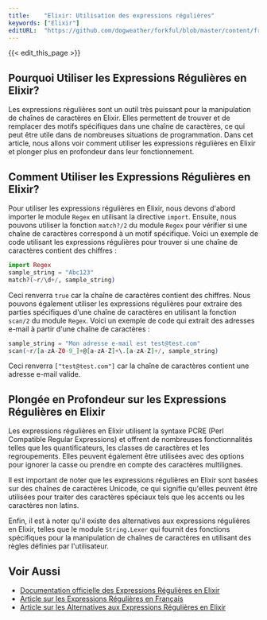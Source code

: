 ```yaml
---
title:    "Elixir: Utilisation des expressions régulières"
keywords: ["Elixir"]
editURL:  "https://github.com/dogweather/forkful/blob/master/content/fr/elixir/using-regular-expressions.md"
---
```


{{< edit_this_page >}}

## Pourquoi Utiliser les Expressions Régulières en Elixir?

Les expressions régulières sont un outil très puissant pour la manipulation de chaînes de caractères en Elixir. Elles permettent de trouver et de remplacer des motifs spécifiques dans une chaîne de caractères, ce qui peut être utile dans de nombreuses situations de programmation. Dans cet article, nous allons voir comment utiliser les expressions régulières en Elixir et plonger plus en profondeur dans leur fonctionnement.

## Comment Utiliser les Expressions Régulières en Elixir?

Pour utiliser les expressions régulières en Elixir, nous devons d'abord importer le module `Regex` en utilisant la directive `import`. Ensuite, nous pouvons utiliser la fonction `match?/2` du module `Regex` pour vérifier si une chaîne de caractères correspond à un motif spécifique. Voici un exemple de code utilisant les expressions régulières pour trouver si une chaîne de caractères contient des chiffres :

```Elixir
import Regex
sample_string = "Abc123"
match?(~r/\d+/, sample_string)
```

Ceci renverra `true` car la chaîne de caractères contient des chiffres. Nous pouvons également utiliser les expressions régulières pour extraire des parties spécifiques d'une chaîne de caractères en utilisant la fonction `scan/2` du module `Regex`. Voici un exemple de code qui extrait des adresses e-mail à partir d'une chaîne de caractères :

```Elixir
sample_string = "Mon adresse e-mail est test@test.com"
scan(~r/[a-zA-Z0-9_]+@[a-zA-Z]+\.[a-zA-Z]+/, sample_string)
```

Ceci renverra `["test@test.com"]` car la chaîne de caractères contient une adresse e-mail valide.

## Plongée en Profondeur sur les Expressions Régulières en Elixir

Les expressions régulières en Elixir utilisent la syntaxe PCRE (Perl Compatible Regular Expressions) et offrent de nombreuses fonctionnalités telles que les quantificateurs, les classes de caractères et les regroupements. Elles peuvent également être utilisées avec des options pour ignorer la casse ou prendre en compte des caractères multilignes.

Il est important de noter que les expressions régulières en Elixir sont basées sur des chaînes de caractères Unicode, ce qui signifie qu'elles peuvent être utilisées pour traiter des caractères spéciaux tels que les accents ou les caractères non latins.

Enfin, il est à noter qu'il existe des alternatives aux expressions régulières en Elixir, telles que le module `String.Lexer` qui fournit des fonctions spécifiques pour la manipulation de chaînes de caractères en utilisant des règles définies par l'utilisateur.

## Voir Aussi

- [Documentation officielle des Expressions Régulières en Elixir](https://hexdocs.pm/elixir/Regex.html)
- [Article sur les Expressions Régulières en Français](https://fr.wikipedia.org/wiki/Expression_r%C3%A9guli%C3%A8re)
- [Article sur les Alternatives aux Expressions Régulières en Elixir](https://www.petecorey.com/blog/2019/08/19/the-abcs-of-alternative-string-processing-in-elixir-with-string-lexer/)